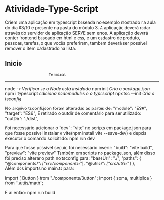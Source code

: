 # Atividade-Type-Script
Criem uma aplicação em typescript baseada no exemplo mostrado na aula do dia 03/10 e presente na pasta do módulo 3. A aplicação deverá rodar através do servidor de aplicação SERVE sem erros. A aplicação deverá conter frontend baseado em html e css, e um cadastro de produto, pessoas, tarefas, o que vocês preferirem, também deverá ser possível remover o item cadastrado na lista.

Inicio
---------------------------------------------------------
                        Terminal 
---------------------------------------------------------
node -v *Verificar se o Node está instalado*
npm init *Cria o package.json*
npm i typescript *adiciona nodemodules e o typescript*
npx tsc --init *Cria o tsconfig*

No arquivo tsconfi.json foram alteradas as partes de: 
"module": "ES6",
"target": "ES6",
E retirado o outdir de comentário para ser utilizado:
"outDir": "./dist",

Foi necessário adicionar o "dev": "vite" no scripts em package.json para que fosse possível instalar o vite(npm install vite --save-dev) e depois executar o comando solicitado: 
npm run dev

Para que fosse possível seguir, foi necessário inserir:
"build": "vite build",
"preview": "vite preview"
Também em scripts no package.json, além disso foi preciso alterar o path no tsconfig para:
"baseUrl": "./",
"paths": {
    "@components/*": ["src/components/*"],
    "@utils/*": ["src/utils/*"]
},  
Além dos imports no main.ts para:

import { Button } from "./components/Button";
import { soma, multiplica } from "./utils/math";

E aí então: 
npm run build